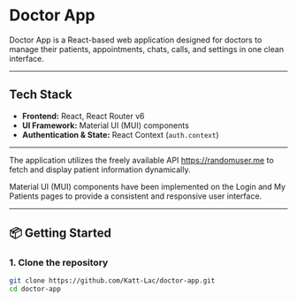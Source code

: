# Doctor App

Doctor App is a React-based web application designed for doctors to manage their patients, appointments, chats, calls, and settings in one clean interface.

---

## Tech Stack

- **Frontend:** React, React Router v6
- **UI Framework:** Material UI (MUI) components
- **Authentication & State:** React Context (`auth.context`)

---

The application utilizes the freely available API https://randomuser.me to fetch and display patient information dynamically.

Material UI (MUI) components have been implemented on the Login and My Patients pages to provide a consistent and responsive user interface.

---

## 📦 Getting Started

### 1. Clone the repository

```bash
git clone https://github.com/Katt-Lac/doctor-app.git
cd doctor-app
